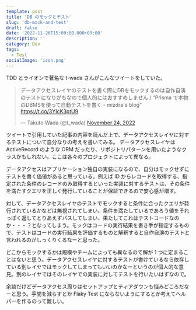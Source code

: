 ```yaml
---
template: post
title: 'DB のモックとテスト'
slug: 'db-mock-and-test'
draft: false
date: '2022-11-26T15:00:00.000+09:00'
description: ''
category: Dev
tags:
  - Test
socialImage: 'icon.png'
---
```


TDD とライオンで著名な t-wada さんがこんなツイートをしていた。

<blockquote class="twitter-tweet tw-align-center" data-cards="hidden">
  <p lang="ja" dir="ltr">
    データアクセスレイヤのテストを書く際にDBをモックするのは自作自演のテストになりがちなので個人的にはおすすめしません / “Prisma で本物のDBMSを使って自動テストを書く - mizdra&#39;s blog”
    <a href="https://t.co/3YIcK3ptU9">https://t.co/3YIcK3ptU9</a>
  </p>&mdash; Takuto Wada (@t_wada)
  <a href="https://twitter.com/t_wada/status/1595920886926036992?ref_src=twsrc%5Etfw&align=center">November 24, 2022</a>
</blockquote>

ツイートで引用していた記事の内容を読んだ上で、データアクセスレイヤに対するテストについて自分なりの考えを書いてみる。
データアクセスレイヤは ActiveRecord のような ORM だったり、リポジトリパターンを用いたようなクラスかもしれない。ここは各々のプロジェクトによって異なる。

データアクセスはアプリケーション独自の実装になるので、自分はモックせずにテストを書く価値があると思っている。例えば ID からレコードを取得する、指定された条件のレコードのみ取得するといった実装に対するテストは、その条件を満たすクエリを正しく発行していることが保証できるので安心感が増す。

対して、データアクセスレイヤのテストでモックすると条件に合ったクエリが発行されているかなどは無視されてしまい、条件を満たしているであろう値をそれっぽく返してとりあえずパスしてしまい、果たしてこれはテストコードなのか・・・？となってしまう。モックはコードの実行結果を書き手が指定するもので、テストはコードの実行結果を評価するものと解釈すると自作自演のテストと言われるのがしっくりくるなーと思った。

どこからモックするかは規模やチームによっても異なるので解が 1 つに定まることはないと思う。データアクセスレイヤに対するテストが書けているなら依存している別レイヤではモックしてしまってもいいのかなーというのが個人的な意見。別のレイヤではそのレイヤでの実装に対してテストを行いたいはずなので。

余談だけどデータアクセス周りはセットアップとティアダウンも悩みどころだなーと思う。手間を減らすとか Flaky Test にならないようにするとか考えてヘルパーを作るのって難しい。
